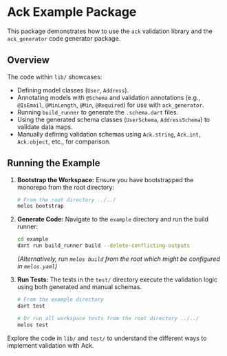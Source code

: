 # Ack Example Package

This package demonstrates how to use the `ack` validation library and the `ack_generator` code generator package.

## Overview

The code within `lib/` showcases:

-   Defining model classes (`User`, `Address`).
-   Annotating models with `@Schema` and validation annotations (e.g., `@IsEmail`, `@MinLength`, `@Min`, `@Required`) for use with `ack_generator`.
-   Running `build_runner` to generate the `.schema.dart` files.
-   Using the generated schema classes (`UserSchema`, `AddressSchema`) to validate data maps.
-   Manually defining validation schemas using `Ack.string`, `Ack.int`, `Ack.object`, etc., for comparison.

## Running the Example

1.  **Bootstrap the Workspace:**
    Ensure you have bootstrapped the monorepo from the root directory:
    ```bash
    # From the root directory ../../
    melos bootstrap
    ```

2.  **Generate Code:**
    Navigate to the `example` directory and run the build runner:
    ```bash
    cd example
    dart run build_runner build --delete-conflicting-outputs
    ```
    *(Alternatively, run `melos build` from the root which might be configured in `melos.yaml`)*

3.  **Run Tests:**
    The tests in the `test/` directory execute the validation logic using both generated and manual schemas.
    ```bash
    # From the example directory
    dart test

    # Or run all workspace tests from the root directory ../../
    melos test
    ```

Explore the code in `lib/` and `test/` to understand the different ways to implement validation with Ack. 
